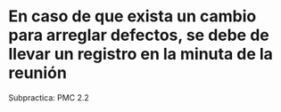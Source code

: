 # En caso de que exista un cambio para arreglar defectos, se debe de llevar un registro en la minuta de la reunión

Subpractica: PMC 2.2